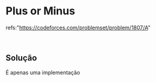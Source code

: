 # Plus or Minus

refs:"https://codeforces.com/problemset/problem/1807/A"

<br>

## Solução 
É apenas uma implementação
